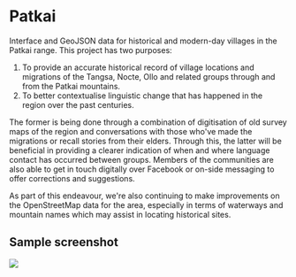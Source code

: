 # Patkai
Interface and GeoJSON data for historical and modern-day villages in the Patkai range. This project has two purposes:

1. To provide an accurate historical record of village locations and migrations of the Tangsa, Nocte, Ollo and related groups through and from the Patkai mountains.
2. To better contextualise linguistic change that has happened in the region over the past centuries.

The former is being done through a combination of digitisation of old survey maps of the region and conversations with those who've made the migrations or recall stories from their elders. Through this, the latter will be beneficial in providing a clearer indication of when and where language contact has occurred between groups. Members of the communities are also able to get in touch digitally over Facebook or on-side messaging to offer corrections and suggestions.

As part of this endeavour, we're also continuing to make improvements on the OpenStreetMap data for the area, especially in terms of waterways and mountain names which may assist in locating historical sites.

## Sample screenshot
![](http://phonemica.net/github/patkai.jpg)

